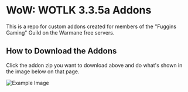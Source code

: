 # WoW: WOTLK 3.3.5a Addons

This is a repo for custom addons created for members of the "Fuggins Gaming" Guild on the Warmane free servers.

## How to Download the Addons

Click the addon zip you want to download above and do what's shown in the image below on that page.

![Example Image](https://i.imgur.com/uL9c0Wz.png)

